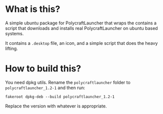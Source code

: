 # What is this?
A simple ubuntu package for PolycraftLauncher that wraps the contains a script that downloads and installs real PolycraftLauncher on ubuntu based systems.

It contains a `.desktop` file, an icon, and a simple script that does the heavy lifting.

# How to build this?
You need dpkg utils. Rename the `polycraftlauncher` folder to `polycraftlauncher_1.2-1` and then run:
```
fakeroot dpkg-deb --build polycraftlauncher_1.2-1
```

Replace the version with whatever is appropriate.
